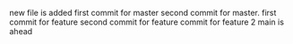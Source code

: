 new file is added
first commit for master
second commit for master.
first commit for feature
second commit for feature
commit for feature 2
main is ahead
